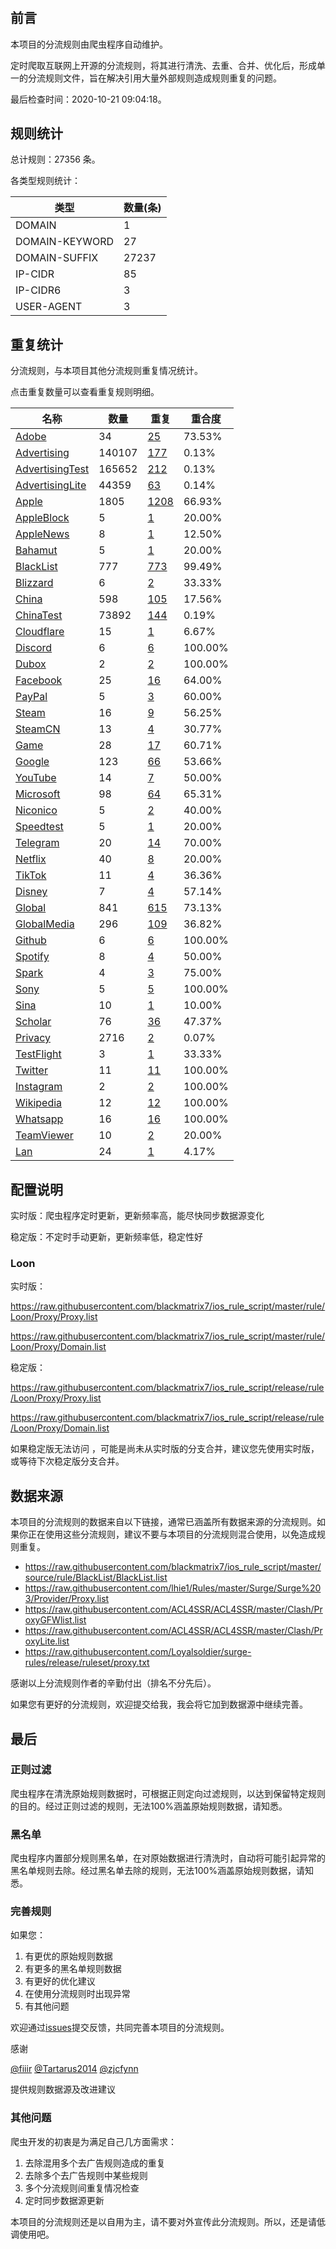 # 

## 前言

本项目的分流规则由爬虫程序自动维护。

定时爬取互联网上开源的分流规则，将其进行清洗、去重、合并、优化后，形成单一的分流规则文件，旨在解决引用大量外部规则造成规则重复的问题。


最后检查时间：2020-10-21 09:04:18。

## 规则统计

总计规则：27356 条。

各类型规则统计：

| 类型 | 数量(条) |
| ---- | ---- |
| DOMAIN | 1 |
| DOMAIN-KEYWORD | 27 |
| DOMAIN-SUFFIX | 27237 |
| IP-CIDR | 85 |
| IP-CIDR6 | 3 |
| USER-AGENT | 3 |
## 重复统计

分流规则，与本项目其他分流规则重复情况统计。

点击重复数量可以查看重复规则明细。

| 名称 | 数量 | 重复 | 重合度 |
| ---- | ---- | ---- | ------ |
|  [Adobe](https://github.com/blackmatrix7/ios_rule_script/tree/master/rule/Loon/Adobe)    | 34   | [25](https://github.com/blackmatrix7/ios_rule_script/tree/master/rule/Loon/Proxy/Repeat/Adobe.list)   |   73.53%  |
|  [Advertising](https://github.com/blackmatrix7/ios_rule_script/tree/master/rule/Loon/Advertising)    | 140107   | [177](https://github.com/blackmatrix7/ios_rule_script/tree/master/rule/Loon/Proxy/Repeat/Advertising.list)   |   0.13%  |
|  [AdvertisingTest](https://github.com/blackmatrix7/ios_rule_script/tree/master/rule/Loon/AdvertisingTest)    | 165652   | [212](https://github.com/blackmatrix7/ios_rule_script/tree/master/rule/Loon/Proxy/Repeat/AdvertisingTest.list)   |   0.13%  |
|  [AdvertisingLite](https://github.com/blackmatrix7/ios_rule_script/tree/master/rule/Loon/AdvertisingLite)    | 44359   | [63](https://github.com/blackmatrix7/ios_rule_script/tree/master/rule/Loon/Proxy/Repeat/AdvertisingLite.list)   |   0.14%  |
|  [Apple](https://github.com/blackmatrix7/ios_rule_script/tree/master/rule/Loon/Apple)    | 1805   | [1208](https://github.com/blackmatrix7/ios_rule_script/tree/master/rule/Loon/Proxy/Repeat/Apple.list)   |   66.93%  |
|  [AppleBlock](https://github.com/blackmatrix7/ios_rule_script/tree/master/rule/Loon/AppleBlock)    | 5   | [1](https://github.com/blackmatrix7/ios_rule_script/tree/master/rule/Loon/Proxy/Repeat/AppleBlock.list)   |   20.00%  |
|  [AppleNews](https://github.com/blackmatrix7/ios_rule_script/tree/master/rule/Loon/AppleNews)    | 8   | [1](https://github.com/blackmatrix7/ios_rule_script/tree/master/rule/Loon/Proxy/Repeat/AppleNews.list)   |   12.50%  |
|  [Bahamut](https://github.com/blackmatrix7/ios_rule_script/tree/master/rule/Loon/Bahamut)    | 5   | [1](https://github.com/blackmatrix7/ios_rule_script/tree/master/rule/Loon/Proxy/Repeat/Bahamut.list)   |   20.00%  |
|  [BlackList](https://github.com/blackmatrix7/ios_rule_script/tree/master/rule/Loon/BlackList)    | 777   | [773](https://github.com/blackmatrix7/ios_rule_script/tree/master/rule/Loon/Proxy/Repeat/BlackList.list)   |   99.49%  |
|  [Blizzard](https://github.com/blackmatrix7/ios_rule_script/tree/master/rule/Loon/Blizzard)    | 6   | [2](https://github.com/blackmatrix7/ios_rule_script/tree/master/rule/Loon/Proxy/Repeat/Blizzard.list)   |   33.33%  |
|  [China](https://github.com/blackmatrix7/ios_rule_script/tree/master/rule/Loon/China)    | 598   | [105](https://github.com/blackmatrix7/ios_rule_script/tree/master/rule/Loon/Proxy/Repeat/China.list)   |   17.56%  |
|  [ChinaTest](https://github.com/blackmatrix7/ios_rule_script/tree/master/rule/Loon/ChinaTest)    | 73892   | [144](https://github.com/blackmatrix7/ios_rule_script/tree/master/rule/Loon/Proxy/Repeat/ChinaTest.list)   |   0.19%  |
|  [Cloudflare](https://github.com/blackmatrix7/ios_rule_script/tree/master/rule/Loon/Cloudflare)    | 15   | [1](https://github.com/blackmatrix7/ios_rule_script/tree/master/rule/Loon/Proxy/Repeat/Cloudflare.list)   |   6.67%  |
|  [Discord](https://github.com/blackmatrix7/ios_rule_script/tree/master/rule/Loon/Discord)    | 6   | [6](https://github.com/blackmatrix7/ios_rule_script/tree/master/rule/Loon/Proxy/Repeat/Discord.list)   |   100.00%  |
|  [Dubox](https://github.com/blackmatrix7/ios_rule_script/tree/master/rule/Loon/Dubox)    | 2   | [2](https://github.com/blackmatrix7/ios_rule_script/tree/master/rule/Loon/Proxy/Repeat/Dubox.list)   |   100.00%  |
|  [Facebook](https://github.com/blackmatrix7/ios_rule_script/tree/master/rule/Loon/Facebook)    | 25   | [16](https://github.com/blackmatrix7/ios_rule_script/tree/master/rule/Loon/Proxy/Repeat/Facebook.list)   |   64.00%  |
|  [PayPal](https://github.com/blackmatrix7/ios_rule_script/tree/master/rule/Loon/PayPal)    | 5   | [3](https://github.com/blackmatrix7/ios_rule_script/tree/master/rule/Loon/Proxy/Repeat/PayPal.list)   |   60.00%  |
|  [Steam](https://github.com/blackmatrix7/ios_rule_script/tree/master/rule/Loon/Steam)    | 16   | [9](https://github.com/blackmatrix7/ios_rule_script/tree/master/rule/Loon/Proxy/Repeat/Steam.list)   |   56.25%  |
|  [SteamCN](https://github.com/blackmatrix7/ios_rule_script/tree/master/rule/Loon/SteamCN)    | 13   | [4](https://github.com/blackmatrix7/ios_rule_script/tree/master/rule/Loon/Proxy/Repeat/SteamCN.list)   |   30.77%  |
|  [Game](https://github.com/blackmatrix7/ios_rule_script/tree/master/rule/Loon/Game)    | 28   | [17](https://github.com/blackmatrix7/ios_rule_script/tree/master/rule/Loon/Proxy/Repeat/Game.list)   |   60.71%  |
|  [Google](https://github.com/blackmatrix7/ios_rule_script/tree/master/rule/Loon/Google)    | 123   | [66](https://github.com/blackmatrix7/ios_rule_script/tree/master/rule/Loon/Proxy/Repeat/Google.list)   |   53.66%  |
|  [YouTube](https://github.com/blackmatrix7/ios_rule_script/tree/master/rule/Loon/YouTube)    | 14   | [7](https://github.com/blackmatrix7/ios_rule_script/tree/master/rule/Loon/Proxy/Repeat/YouTube.list)   |   50.00%  |
|  [Microsoft](https://github.com/blackmatrix7/ios_rule_script/tree/master/rule/Loon/Microsoft)    | 98   | [64](https://github.com/blackmatrix7/ios_rule_script/tree/master/rule/Loon/Proxy/Repeat/Microsoft.list)   |   65.31%  |
|  [Niconico](https://github.com/blackmatrix7/ios_rule_script/tree/master/rule/Loon/Niconico)    | 5   | [2](https://github.com/blackmatrix7/ios_rule_script/tree/master/rule/Loon/Proxy/Repeat/Niconico.list)   |   40.00%  |
|  [Speedtest](https://github.com/blackmatrix7/ios_rule_script/tree/master/rule/Loon/Speedtest)    | 5   | [1](https://github.com/blackmatrix7/ios_rule_script/tree/master/rule/Loon/Proxy/Repeat/Speedtest.list)   |   20.00%  |
|  [Telegram](https://github.com/blackmatrix7/ios_rule_script/tree/master/rule/Loon/Telegram)    | 20   | [14](https://github.com/blackmatrix7/ios_rule_script/tree/master/rule/Loon/Proxy/Repeat/Telegram.list)   |   70.00%  |
|  [Netflix](https://github.com/blackmatrix7/ios_rule_script/tree/master/rule/Loon/Netflix)    | 40   | [8](https://github.com/blackmatrix7/ios_rule_script/tree/master/rule/Loon/Proxy/Repeat/Netflix.list)   |   20.00%  |
|  [TikTok](https://github.com/blackmatrix7/ios_rule_script/tree/master/rule/Loon/TikTok)    | 11   | [4](https://github.com/blackmatrix7/ios_rule_script/tree/master/rule/Loon/Proxy/Repeat/TikTok.list)   |   36.36%  |
|  [Disney](https://github.com/blackmatrix7/ios_rule_script/tree/master/rule/Loon/Disney)    | 7   | [4](https://github.com/blackmatrix7/ios_rule_script/tree/master/rule/Loon/Proxy/Repeat/Disney.list)   |   57.14%  |
|  [Global](https://github.com/blackmatrix7/ios_rule_script/tree/master/rule/Loon/Global)    | 841   | [615](https://github.com/blackmatrix7/ios_rule_script/tree/master/rule/Loon/Proxy/Repeat/Global.list)   |   73.13%  |
|  [GlobalMedia](https://github.com/blackmatrix7/ios_rule_script/tree/master/rule/Loon/GlobalMedia)    | 296   | [109](https://github.com/blackmatrix7/ios_rule_script/tree/master/rule/Loon/Proxy/Repeat/GlobalMedia.list)   |   36.82%  |
|  [Github](https://github.com/blackmatrix7/ios_rule_script/tree/master/rule/Loon/Github)    | 6   | [6](https://github.com/blackmatrix7/ios_rule_script/tree/master/rule/Loon/Proxy/Repeat/Github.list)   |   100.00%  |
|  [Spotify](https://github.com/blackmatrix7/ios_rule_script/tree/master/rule/Loon/Spotify)    | 8   | [4](https://github.com/blackmatrix7/ios_rule_script/tree/master/rule/Loon/Proxy/Repeat/Spotify.list)   |   50.00%  |
|  [Spark](https://github.com/blackmatrix7/ios_rule_script/tree/master/rule/Loon/Spark)    | 4   | [3](https://github.com/blackmatrix7/ios_rule_script/tree/master/rule/Loon/Proxy/Repeat/Spark.list)   |   75.00%  |
|  [Sony](https://github.com/blackmatrix7/ios_rule_script/tree/master/rule/Loon/Sony)    | 5   | [5](https://github.com/blackmatrix7/ios_rule_script/tree/master/rule/Loon/Proxy/Repeat/Sony.list)   |   100.00%  |
|  [Sina](https://github.com/blackmatrix7/ios_rule_script/tree/master/rule/Loon/Sina)    | 10   | [1](https://github.com/blackmatrix7/ios_rule_script/tree/master/rule/Loon/Proxy/Repeat/Sina.list)   |   10.00%  |
|  [Scholar](https://github.com/blackmatrix7/ios_rule_script/tree/master/rule/Loon/Scholar)    | 76   | [36](https://github.com/blackmatrix7/ios_rule_script/tree/master/rule/Loon/Proxy/Repeat/Scholar.list)   |   47.37%  |
|  [Privacy](https://github.com/blackmatrix7/ios_rule_script/tree/master/rule/Loon/Privacy)    | 2716   | [2](https://github.com/blackmatrix7/ios_rule_script/tree/master/rule/Loon/Proxy/Repeat/Privacy.list)   |   0.07%  |
|  [TestFlight](https://github.com/blackmatrix7/ios_rule_script/tree/master/rule/Loon/TestFlight)    | 3   | [1](https://github.com/blackmatrix7/ios_rule_script/tree/master/rule/Loon/Proxy/Repeat/TestFlight.list)   |   33.33%  |
|  [Twitter](https://github.com/blackmatrix7/ios_rule_script/tree/master/rule/Loon/Twitter)    | 11   | [11](https://github.com/blackmatrix7/ios_rule_script/tree/master/rule/Loon/Proxy/Repeat/Twitter.list)   |   100.00%  |
|  [Instagram](https://github.com/blackmatrix7/ios_rule_script/tree/master/rule/Loon/Instagram)    | 2   | [2](https://github.com/blackmatrix7/ios_rule_script/tree/master/rule/Loon/Proxy/Repeat/Instagram.list)   |   100.00%  |
|  [Wikipedia](https://github.com/blackmatrix7/ios_rule_script/tree/master/rule/Loon/Wikipedia)    | 12   | [12](https://github.com/blackmatrix7/ios_rule_script/tree/master/rule/Loon/Proxy/Repeat/Wikipedia.list)   |   100.00%  |
|  [Whatsapp](https://github.com/blackmatrix7/ios_rule_script/tree/master/rule/Loon/Whatsapp)    | 16   | [16](https://github.com/blackmatrix7/ios_rule_script/tree/master/rule/Loon/Proxy/Repeat/Whatsapp.list)   |   100.00%  |
|  [TeamViewer](https://github.com/blackmatrix7/ios_rule_script/tree/master/rule/Loon/TeamViewer)    | 10   | [2](https://github.com/blackmatrix7/ios_rule_script/tree/master/rule/Loon/Proxy/Repeat/TeamViewer.list)   |   20.00%  |
|  [Lan](https://github.com/blackmatrix7/ios_rule_script/tree/master/rule/Loon/Lan)    | 24   | [1](https://github.com/blackmatrix7/ios_rule_script/tree/master/rule/Loon/Proxy/Repeat/Lan.list)   |   4.17%  |
## 配置说明

实时版：爬虫程序定时更新，更新频率高，能尽快同步数据源变化

稳定版：不定时手动更新，更新频率低，稳定性好

### Loon 
实时版：

https://raw.githubusercontent.com/blackmatrix7/ios_rule_script/master/rule/Loon/Proxy/Proxy.list

https://raw.githubusercontent.com/blackmatrix7/ios_rule_script/master/rule/Loon/Proxy/Domain.list

稳定版：

https://raw.githubusercontent.com/blackmatrix7/ios_rule_script/release/rule/Loon/Proxy/Proxy.list

https://raw.githubusercontent.com/blackmatrix7/ios_rule_script/release/rule/Loon/Proxy/Domain.list

如果稳定版无法访问 ，可能是尚未从实时版的分支合并，建议您先使用实时版，或等待下次稳定版分支合并。

## 数据来源

本项目的分流规则的数据来自以下链接，通常已涵盖所有数据来源的分流规则。如果你正在使用这些分流规则，建议不要与本项目的分流规则混合使用，以免造成规则重复。

- https://raw.githubusercontent.com/blackmatrix7/ios_rule_script/master/source/rule/BlackList/BlackList.list
- https://raw.githubusercontent.com/lhie1/Rules/master/Surge/Surge%203/Provider/Proxy.list
- https://raw.githubusercontent.com/ACL4SSR/ACL4SSR/master/Clash/ProxyGFWlist.list
- https://raw.githubusercontent.com/ACL4SSR/ACL4SSR/master/Clash/ProxyLite.list
- https://raw.githubusercontent.com/Loyalsoldier/surge-rules/release/ruleset/proxy.txt


感谢以上分流规则作者的辛勤付出（排名不分先后）。

如果您有更好的分流规则，欢迎提交给我，我会将它加到数据源中继续完善。

## 最后

### 正则过滤

爬虫程序在清洗原始规则数据时，可根据正则定向过滤规则，以达到保留特定规则的目的。经过正则过滤的规则，无法100%涵盖原始规则数据，请知悉。

### 黑名单

爬虫程序内置部分规则黑名单，在对原始数据进行清洗时，自动将可能引起异常的黑名单规则去除。经过黑名单去除的规则，无法100%涵盖原始规则数据，请知悉。

### 完善规则

如果您：

1. 有更优的原始规则数据
2. 有更多的黑名单规则数据
3. 有更好的优化建议
4. 在使用分流规则时出现异常
5. 有其他问题

欢迎通过[issues](https://github.com/blackmatrix7/ios_rule_script/issues/new)提交反馈，共同完善本项目的分流规则。

感谢

[@fiiir](https://github.com/fiiir) [@Tartarus2014](https://github.com/Tartarus2014) [@zjcfynn](https://github.com/zjcfynn) 

提供规则数据源及改进建议

### 其他问题

爬虫开发的初衷是为满足自己几方面需求：

1. 去除混用多个去广告规则造成的重复
2. 去除多个去广告规则中某些规则
3. 多个分流规则间重复情况检查
4. 定时同步数据源更新

本项目的分流规则还是以自用为主，请不要对外宣传此分流规则。所以，还是请低调使用吧。